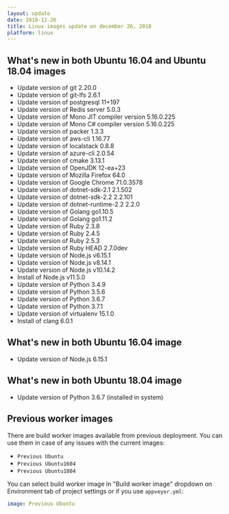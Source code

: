 ```yaml
---
layout: update
date: 2018-12-26
title: Linux images update on december 26, 2018
platform: linux
---
```


## What's new in both Ubuntu 16.04 and Ubuntu 18.04 images

* Update version of git 2.20.0
* Update version of git-lfs 2.6.1
* Update version of postgresql 11+197
* Update version of Redis server 5.0.3
* Update version of Mono JIT compiler version 5.16.0.225
* Update version of Mono C# compiler version 5.16.0.225
* Update version of packer 1.3.3
* Update version of aws-cli 1.16.77
* Update version of localstack 0.8.8
* Update version of azure-cli 2.0.54
* Update version of cmake 3.13.1
* Update version of OpenJDK 12-ea+23
* Update version of Mozilla Firefox 64.0
* Update version of Google Chrome 71.0.3578
* Update version of dotnet-sdk-2.1 2.1.502
* Update version of dotnet-sdk-2.2 2.2.101
* Update version of dotnet-runtime-2.2 2.2.0
* Update version of Golang go1.10.5
* Update version of Golang go1.11.2
* Update version of Ruby 2.3.8
* Update version of Ruby 2.4.5
* Update version of Ruby 2.5.3
* Update version of Ruby HEAD 2.7.0dev
* Update version of Node.js v6.15.1
* Update version of Node.js v8.14.1
* Update version of Node.js v10.14.2
* Install of Node.js v11.5.0
* Update version of Python 3.4.9
* Update version of Python 3.5.6
* Update version of Python 3.6.7
* Update version of Python 3.7.1
* Update version of virtualenv 15.1.0
* Install of clang 6.0.1

## What's new in both Ubuntu 16.04 image

* Update version of Node.js 6.15.1

## What's new in both Ubuntu 18.04 image

* Update version of Python 3.6.7 (installed in system)

## Previous worker images

There are build worker images available from previous deployment. You can use them in case of any issues with the current images:

* `Previous Ubuntu`
* `Previous Ubuntu1604`
* `Previous Ubuntu1804`

You can select build worker image in "Build worker image" dropdown on Environment tab of project settings or if you use `appveyor.yml`:

```yaml
image: Previous Ubuntu
```